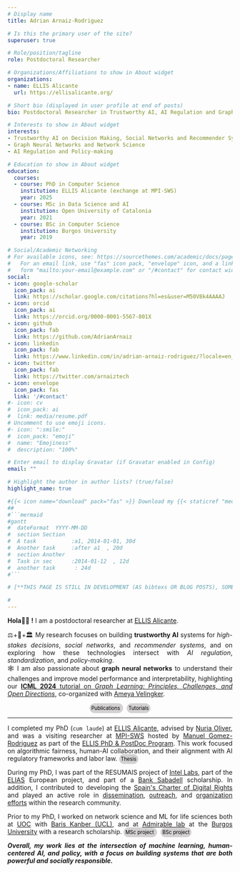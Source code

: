 ```yaml
---
# Display name
title: Adrian Arnaiz-Rodriguez

# Is this the primary user of the site?
superuser: true

# Role/position/tagline
role: Postdoctoral Researcher

# Organizations/Affiliations to show in About widget
organizations:
- name: ELLIS Alicante
  url: https://ellisalicante.org/

# Short bio (displayed in user profile at end of posts)
bio: Postdoctoral Researcher in Trustworthy AI, AI Regulation and Graph Neural Networks @ ELLIS Alicante.

# Interests to show in About widget
interests:
- Trustworthy AI on Decision Making, Social Networks and Recommender Systems
- Graph Neural Networks and Network Science
- AI Regulation and Policy-making

# Education to show in About widget
education:
  courses:
  - course: PhD in Computer Science
    institution: ELLIS Alicante (exchange at MPI-SWS)
    year: 2025
  - course: MSc in Data Science and AI
    institution: Open University of Catalonia
    year: 2021
  - course: BSc in Computer Science
    institution: Burgos University
    year: 2019

# Social/Academic Networking
# For available icons, see: https://sourcethemes.com/academic/docs/page-builder/#icons
#   For an email link, use "fas" icon pack, "envelope" icon, and a link in the
#   form "mailto:your-email@example.com" or "/#contact" for contact widget.
social:
- icon: google-scholar 
  icon_pack: ai
  link: https://scholar.google.com/citations?hl=es&user=M50V8k4AAAAJ
- icon: orcid 
  icon_pack: ai
  link: https://orcid.org/0000-0001-5567-801X
- icon: github
  icon_pack: fab
  link: https://github.com/AdrianArnaiz
- icon: linkedin
  icon_pack: fab
  link: https://www.linkedin.com/in/adrian-arnaiz-rodriguez/?locale=en_US
- icon: twitter
  icon_pack: fab
  link: https://twitter.com/arnaiztech
- icon: envelope
  icon_pack: fas
  link: '/#contact'
#- icon: cv
#  icon_pack: ai
#  link: media/resume.pdf
# Uncomment to use emoji icons.
#- icon: ":smile:"
#  icon_pack: "emoji"
#  name: "Emojiness"
#  description: "100%" 

# Enter email to display Gravatar (if Gravatar enabled in Config)
email: ""

# Highlight the author in author lists? (true/false)
highlight_name: true

#{{< icon name="download" pack="fas" >}} Download my {{< staticref "media/demo_resume.pdf" "newtab" >}}resumé{{< /staticref >}}.
##
#```mermaid
#gantt
#  dateFormat  YYYY-MM-DD
#  section Section
#  A task           :a1, 2014-01-01, 30d
#  Another task     :after a1  , 20d
#  section Another
#  Task in sec      :2014-01-12  , 12d
#  another task      : 24d
#```

# [**THIS PAGE IS STILL IN DEVELOPMENT (AS bibtexs OR BLOG POSTS), SOME INFORMATION IS THE DEFAULT GIVEN BY WOWCHEMY. It is at 90% but # SOON EVERYTHING IS GOING TO BE READY FOR ALL OF YOU**]

#
---
```


<DIV align="justify">

**Hola**👋🏼 **!** I am a postdoctoral researcher at [ELLIS Alicante](https://ellisalicante.org/). 
<!--<img src="https://ellis.eu/uploads/ckeditor/pictures/9/content_ellis_logo1_320_transparent.png" style="height:3em; display:inline;"> -->

⚖️+🤖+🏛️ My research focuses on building **trustworthy AI**  systems for *high-stakes decisions*, *social networks*, and *recommender systems*, and on exploring how these technologies intersect with *AI regulation*, *standardization*, and *policy-making*. 
<br>
🕸️ I am also passionate about  **graph neural networks** to understand their challenges and improve model performance and interpretability, highlighting our [**ICML 2024** tutorial on *Graph Learning: Principles, Challenges, and Open Directions*](https://www.youtube.com/watch?v=Rd_8QcPg6kw), co-organized with [Ameya Velingker](https://www.ameyavelingker.com/).

<div align="center">
<a href="/#featured"
   style="font-size:0.8em; color:black; background-color:rgba(211, 209, 209, 1); padding:4px; border-radius:40px; text-decoration:none; transition:all 0.2s ease;"
   onmouseover="this.style.backgroundColor='rgba(255,87,34,1)'; this.style.color='black'; this.style.boxShadow='0 0 8px rgba(255,87,34,0.6)';"
   onmouseout="this.style.backgroundColor='rgba(211, 209, 209, 1)'; this.style.color='black'; this.style.boxShadow='none';">
   Publications
</a> &nbsp;
<a href="/#tutorials"
   style="font-size:0.8em; color:black; background-color:rgba(211, 209, 209, 1); padding:4px; border-radius:40px; text-decoration:none; transition:all 0.2s ease;"
   onmouseover="this.style.backgroundColor='rgba(255,87,34,1)'; this.style.color='black'; this.style.boxShadow='0 0 8px rgba(255,87,34,0.6)';"
   onmouseout="this.style.backgroundColor='rgba(211, 209, 209, 1)'; this.style.color='black'; this.style.boxShadow='none';">
   Tutorials
</a>
</div>

------


I completed my PhD (``cum laude``) at [ELLIS Alicante](https://ellisalicante.org/), advised by [Nuria Oliver](https://es.wikipedia.org/wiki/Nuria_Oliver), and was a visiting researcher at [MPI-SWS](https://www.mpi-sws.org/) hosted by [Manuel Gomez-Rodriguez](https://people.mpi-sws.org/~manuelgr/) as part of the [ELLIS PhD & PostDoc Program](https://ellis.eu/phd-postdoc). This work focused on algorithmic fairness, human-AI collaboration, and their alignment with AI regulatory frameworks and labor law.
<a href="https://ellisalicante.org/publications/arnaiz2025thesis-en/"
   style="font-size:0.8em; color:black; background-color:rgba(211, 209, 209, 1); padding:4px; border-radius:40px; text-decoration:none; transition:all 0.2s ease;"
   onmouseover="this.style.backgroundColor='rgba(255,87,34,1)'; this.style.color='black'; this.style.boxShadow='0 0 8px rgba(255,87,34,0.6)';"
   onmouseout="this.style.backgroundColor='rgba(211, 209, 209, 1)'; this.style.color='black'; this.style.boxShadow='none';">
   Thesis
</a>


During my PhD, I was part of the RESUMAIS project of [Intel Labs](https://www.intel.com/content/www/us/en/artificial-intelligence/responsible-ai.html#tab-blade-1-1), part of the [ELIAS](https://elias-ai.eu/) European project, and part of a [Bank Sabadell](https://www.bancsabadell.com/) scholarship. In addition, I contributed to developing the [Spain's Charter of Digital Rights](https://www.derechosdigitales.gob.es/es/carta-espanola-de-derechos-digitales) and played an active role in [dissemination](/event), [outreach](/event), and [organization efforts](/#reviews) within the research community.


Prior to my PhD, I worked on network science and ML for life sciences both at [UOC](https://www.uoc.edu/) with [Baris Kanber (UCL)](https://profiles.ucl.ac.uk/52758), and at [Admirable lab](https://admirable-ubu.es/) at the [Burgos University](https://www.ubu.es/) with a research scholarship.
<a href="https://github.com/AdrianArnaiz/Brain-MRI-Autoencoder"
   style="font-size:0.8em; color:black; background-color:rgba(211, 209, 209, 1); padding:4px; border-radius:40px; text-decoration:none; transition:all 0.2s ease;"
   onmouseover="this.style.backgroundColor='rgba(255,87,34,1)'; this.style.color='black'; this.style.boxShadow='0 0 8px rgba(255,87,34,0.6)';"
   onmouseout="this.style.backgroundColor='rgba(211, 209, 209, 1)'; this.style.color='black'; this.style.boxShadow='none';">
   MSc project
</a> &nbsp;
<a href="https://github.com/AdrianArnaiz/TFG-Neurodegenerative-Disease-Detection"
   style="font-size:0.8em; color:black; background-color:rgba(211, 209, 209, 1); padding:4px; border-radius:40px; text-decoration:none; transition:all 0.2s ease;"
   onmouseover="this.style.backgroundColor='rgba(255,87,34,1)'; this.style.color='black'; this.style.boxShadow='0 0 8px rgba(255,87,34,0.6)';"
   onmouseout="this.style.backgroundColor='rgba(211, 209, 209, 1)'; this.style.color='black'; this.style.boxShadow='none';">
   BSc project
</a> 

***Overall, my work lies at the intersection of machine learning, human-centered AI, and policy, with a focus on building systems that are both powerful and socially responsible.***


<!--👋🏼 Hi! I'm Adrián, a postdoctoral researcher at ELLIS Alicante, where I work on trustworthy AI and recommender systems; and graph-based machine learning. My research explores how AI can support high-stakes decisions in areas like social networks, recommender systems, and policy-making, while aligning with emerging regulations and societal values.

I completed my PhD at ELLIS Alicante under Nuria Oliver, spent time as a visiting researcher at MPI-SWS with Manuel Gomez-Rodriguez, and collaborated with Intel Labs. My work also contributed to Spain's Charter of Digital Rights.

I'm especially passionate about graph learning, both its theory and applications — a topic I explored in our ICML 2024 tutorial. Before my PhD, I worked on network science and ML for life sciences during my MSc and BSc studies.-->

<!--<p style="font-size: 0.8em; color:rgb(92, 92, 92); background-color:rgb(241, 241, 241); padding: 5px; border-radius: 2px;">
<i>Community</i>: My work has been presented at major academic venues (e.g., ICML, ICLR, ICWSM, LoG, etc) and policy platforms including the Joint Research Centre (JRC) and the European Parliament's JURI Committee. I've helped organize conferences such as ICML 2024, LoG (2024 & 2025), and the ELLIS Doctoral Symposium 2022. As a reviewer, I've actively contributed to the community and received Top Reviewer Awards at ICML 2023, AISTATS 2023, and AISTATS 2025.
</p>-->
</DIV>

